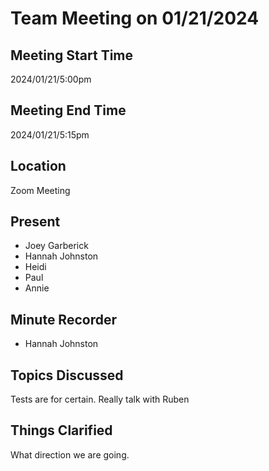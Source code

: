# Team Meeting on 01/21/2024
## Meeting Start Time
2024/01/21/5:00pm
## Meeting End Time
2024/01/21/5:15pm
## Location
Zoom Meeting
## Present
- Joey Garberick
- Hannah Johnston
- Heidi
- Paul
- Annie 
## Minute Recorder
- Hannah Johnston
## Topics Discussed 
Tests are for certain.
Really talk with Ruben
## Things Clarified
What direction we are going.





